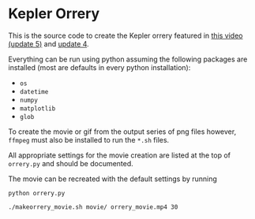 # Kepler Orrery

This is the source code to create the Kepler orrery featured in
[this video (update 5)](https://www.youtube.com/watch?v=Td_YeAdygJE) and [update 4](https://www.youtube.com/watch?v=_DnDeBa0KFc).

Everything can be run using python assuming the following packages are
installed (most are defaults in every python installation):
* `os`
* `datetime`
* `numpy`
* `matplotlib`
* `glob`

To create the movie or gif from the output series of png files however,
`ffmpeg` must also be installed to run
the `*.sh` files.

All appropriate settings for the movie creation are listed at the top of
`orrery.py` and should be documented.

The movie can be recreated with the default settings by running

`python orrery.py`

`./makeorrery_movie.sh movie/ orrery_movie.mp4 30`
